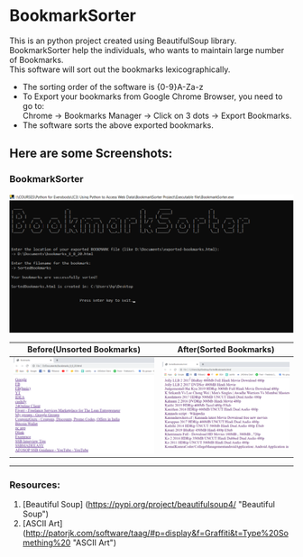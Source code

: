 # BookmarkSorter
This is an python project created using BeautifulSoup library.<br/>
BookmarkSorter help the individuals, who wants to maintain large number of Bookmarks.<br/>
This software will sort out the bookmarks lexicographically.

* The sorting order of the software is {0-9}A-Za-z<br/>
* To Export your bookmarks from Google Chrome Browser, you need to go to:<br/>
  Chrome -> Bookmarks Manager -> Click on 3 dots -> Export Bookmarks.<br/>
* The software sorts the above exported bookmarks.

## Here are some Screenshots:
### BookmarkSorter
![BookmarkSorter](/Screenshots/BookmarkSorter.png)


|Before(Unsorted Bookmarks) | After(Sorted Bookmarks) |
| --- | --- |
| ![UnsortedBookmarks](/Screenshots/UnsortedBookmarks.png) | ![SortedBookmarks](/Screenshots/SortedBookmarks.png) |

---

### Resources:

1. [Beautiful Soup] (https://pypi.org/project/beautifulsoup4/ "Beautiful Soup")
2. [ASCII Art] (http://patorjk.com/software/taag/#p=display&f=Graffiti&t=Type%20Something%20 "ASCII Art")
